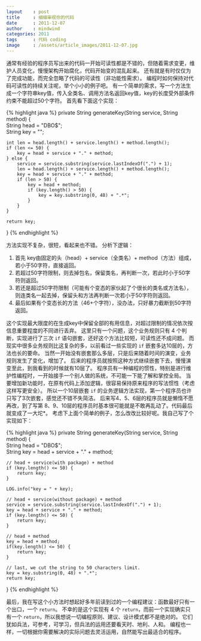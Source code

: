 ```yaml
---
layout    : post
title     : 细细审视你的代码
date      : 2011-12-07
author    : mindwind
categories: 2011
tags      : 代码 coding
image     : /assets/article_images/2011-12-07.jpg
---
```



通常有经验的程序员写出来的代码一开始可读性都是不错的，但随着需求变更，维护人员变化，慢慢架构开始腐化，代码开始变的混乱起来。
还有就是有时仅仅为了完成功能，而完全忽略了代码的可读性（非功能性需求）。
编程时如何保持对代码可读性的持续关注呢，举个小小的例子吧。
有一个简单的需求，写一个方法生成一个字符串key值，传入全类名、调用方法名返回key值，key的长度受外部条件约束不能超过50个字符。
首先看下面这个实现：


{% highlight java %}
private String generateKey(String service, String method) {  
    String head = "DBO$";  
    String key = "";  

    int len = head.length() + service.length() + method.length();  
    if (len <= 50) {  
        key = head + service + "." + method;  
    } else {  
        service = service.substring(service.lastIndexOf(".") + 1);  
        len = head.length() + service.length() + method.length();  
        key = head + service + "." + method;  
        if (len > 50) {  
            key = head + method;  
            if (key.length() > 50) {  
                key = key.substring(0, 48) + ".*";  
            }  
        }  
    }  

    return key;  
}
{% endhighlight %}


方法实现不复杂，很短，看起来也不错。
分析下逻辑：

  1. 首先 key由固定的头（head）+ service（全类名）+ method（方法）组成，若小于50字符，直接返回。
  2. 若超过50字符限制，则去掉包名，保留类名，再判断一次，若此时小于50字符则返回。
  3. 若还是超过50字符限制（可能有个变态的家伙起了个很长的类名或方法名），则连类名一起去掉，保留头和方法再判断一次若小于50字符则返回。
  4. 最后如果有个变态长的方法（46+个字符），没办法，只好暴力截断到50字符返回。

这个实现最大限度的在生成key中保留全部的有用信息，对超过限制的情况依次按信息重要程度的不同进行丢弃。
这里只有一个问题，这个业务规则只有 4 个判断，实现进行了三次 `if` 语句嵌套，还好这个方法比较短，可读性还不成问题。
而现实中很多业务规则比这复杂的多，以前看过一些实现的 `if` 嵌套多达10层的，方法也长的要命。
当然一开始没有嵌套那么多层，只是后来随着时间的演变，业务规则发生了变化，增加了。
后来的程序员就按照这种方式继续嵌套下去，慢慢演变至此，到我看到的时候就有10层了。
程序员有一种编程的惯性，特别是进行维护性编程时，一开始接手一个别人做的系统，不可能一下能了解和掌控全局。
当要增加新功能时，在原有代码上添加逻辑，很容易保持原来程序的写法惯性（考虑这样写更安全）。
所以一个10层嵌套 `if` 的业务逻辑方法实现，第一个程序员也许只写了3次嵌套，感觉还不错不失简洁。
后来写4、5、6层的程序员就是懒惰不愿再改，到了写第 8、9、10层的程序员时基本很可能就是不敢再乱动了。代码最后就变成了一大坨*。
考虑下上面个简单的例子，怎么改改比较好呢。我自己写了个实现如下：


{% highlight java %}
private String generateKey(String service, String method) {  
    String head = "DBO$";  
    String key = head + service + "." + method;  

    // head + service(with package) + method  
    if (key.length() <= 50) {  
        return key;  
    }  

    LOG.info("key = " + key);  

    // head + service(without package) + method  
    service = service.substring(service.lastIndexOf(".") + 1);  
    key = head + service + "." + method;  
    if (key.length() <= 50) {  
        return key;  
    }  

    // head + method  
    key = head + method;  
    if(key.length() <= 50) {  
        return key;  
    }  

    // last, we cut the string to 50 characters limit.  
    key = key.substring(0, 48) + ".*";  
    return key;  
}
{% endhighlight %}


最后，我在写这个小方法时想起好多年前读到过的一个编程建议：函数最好只有一个出口，一个 `return`。
不幸的是这个实现有 4 个 `return`，而前一个实现确实只有一个 `return`，所以我想说一切编程原则、建议、设计模式都不是绝对的。
它们犹如兵法，可参考，可学习，但兵法的运用还要看天时、地利、人和。
编程也一样，一切根据你需要解决的实际问题去灵活运用，自然能写出最适合的程序。
